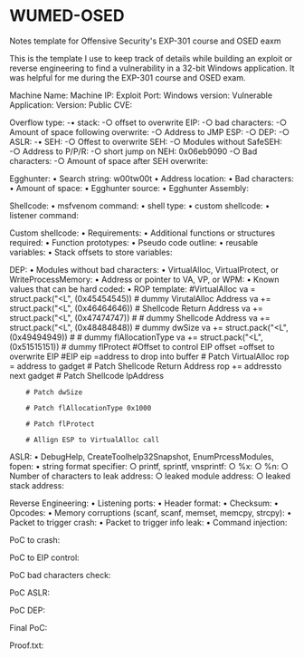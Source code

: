 # WUMED-OSED
Notes template for Offensive Security's EXP-301 course and OSED eaxm

This is the template I use to keep track of details while building an exploit or reverse engineering to find a vulnerability in a 32-bit Windows application. It was helpful for me during the EXP-301 course and OSED exam.


Machine Name:
Machine IP:
Exploit Port:
Windows version:
Vulnerable Application:
Version:
Public CVE:

Overflow type:
	-• stack:
		-○ offset to overwrite EIP:
		-○ bad characters:
		-○ Amount of space following overwrite:
		-○ Address to JMP ESP:
		-○ DEP:
		-○ ASLR:
	-• SEH:
		-○ Offest to overwrite SEH:
		-○ Modules without SafeSEH:
		-○ Address to P/P/R:
		-○ short jump on NEH:  0x06eb9090
		-○ Bad characters:
		-○ Amount of space after SEH overwrite:

Egghunter:
	• Search string: w00tw00t
	• Address location:
	• Bad characters:
	• Amount of space:
	• Egghunter source:
	• Egghunter Assembly:

Shellcode:
	• msfvenom command:
	• shell type:
	• custom shellcode:
	• listener command:

Custom shellcode:
	• Requirements:
	• Additional functions or structures required:
	• Function prototypes:
	• Pseudo code outline:
	• reusable variables:
	• Stack offsets to store variables:

DEP:
	• Modules without bad characters:
	• VirtualAlloc, VirtualProtect, or WriteProcessMemory:
	• Address or pointer to VA, VP, or WPM:
	• Known values that can be hard coded:
	• ROP template: 
	    #VirtualAlloc
	    va  = struct.pack("<L", (0x45454545)) # dummy VirutalAlloc Address
	    va += struct.pack("<L", (0x46464646)) # Shellcode Return Address
	    va += struct.pack("<L", (0x47474747)) # # dummy Shellcode Address
	    va += struct.pack("<L", (0x48484848)) # dummy dwSize
	    va += struct.pack("<L", (0x49494949)) # # dummy flAllocationType
	    va += struct.pack("<L", (0x51515151)) # dummy flProtect
	    #Offset to control EIP
	    offset =offset to overwrite EIP
	    #EIP
	    eip =address to drop into buffer
	    # Patch VirtualAlloc
	    rop = address to gadget
	    # Patch Shellcode Return Address
	   rop += addressto next gadget
	    # Patch Shellcode lpAddress
	
	    # Patch dwSize
	
	    # Patch flAllocationType 0x1000
	
	    # Patch flProtect
	
	    # Allign ESP to VirtualAlloc call

ASLR:
	• DebugHelp, CreateToolhelp32Snapshot, EnumPrcessModules, fopen:
	• string format specifier:
		○ printf, sprintf, vnsprintf:
		○ %x:
		○ %n:
		○ Number of characters to leak address:
		○ leaked module address:
		○ leaked stack address:

Reverse Engineering:
	• Listening ports:
	• Header format:
	• Checksum:
	• Opcodes:
	• Memory corruptions (scanf, scanf, memset, memcpy, strcpy):
	• Packet to trigger crash:
	• Packet to trigger info leak:
	• Command injection:

PoC to crash:

PoC to EIP control:

PoC bad characters check:

PoC ASLR:

PoC DEP:

Final PoC:

Proof.txt:
	
